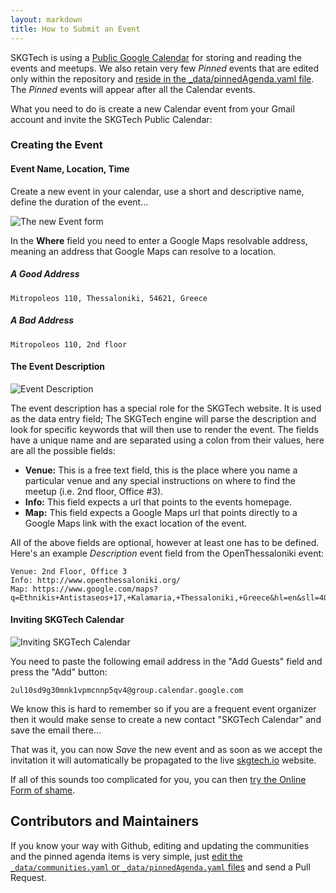 ```yaml
---
layout: markdown
title: How to Submit an Event
---
```


SKGTech is using a [Public Google Calendar](https://www.google.com/calendar/embed?src=2ul10sd9g30mnk1vpmcnnp5qv4%40group.calendar.google.com&ctz=Europe/Athens) for storing and reading the events and meetups. We also retain very few *Pinned* events that are edited only within the repository and [reside in the _data/pinnedAgenda.yaml file](https://github.com/skgtech/skgtech.github.io/blob/master/_data/pinnedAgenda.yaml). The *Pinned* events will appear after all the Calendar events.

What you need to do is create a new Calendar event from your Gmail account and invite the SKGTech Public Calendar:

### Creating the Event

#### Event Name, Location, Time

Create a new event in your calendar, use a short and descriptive name, define the duration of the event...

![The new Event form](http://than.pol.as/Uwu3/Screen%20Shot%202014-04-11%20at%2011.40.03%20AM.png)

In the **Where** field you need to enter a Google Maps resolvable address, meaning an address that Google Maps can resolve to a location.

##### A Good Address

```
Mitropoleos 110, Thessaloniki, 54621, Greece
```

##### A Bad Address

```
Mitropoleos 110, 2nd floor
```

#### The Event Description

![Event Description](http://than.pol.as/UxGC/Screen%20Shot%202014-04-11%20at%2011.43.53%20AM.png)

The event description has a special role for the SKGTech website. It is used as the data entry field; The SKGTech engine will parse the description and look for specific keywords that will then use to render the event. The fields have a unique name and are separated using a colon from their values, here are all the possible fields:

* **Venue:** This is a free text field, this is the place where you name a particular venue and any special instructions on where to find the meetup (i.e. 2nd floor, Office #3).
* **Info:** This field expects a url that points to the events homepage.
* **Map:** This field expects a Google Maps url that points directly to a Google Maps link with the exact location of the event.

All of the above fields are optional, however at least one has to be defined. Here's an example *Description* event field from the OpenThessaloniki event:

```
Venue: 2nd Floor, Office 3
Info: http://www.openthessaloniki.org/
Map: https://www.google.com/maps?q=Ethnikis+Antistaseos+17,+Kalamaria,+Thessaloniki,+Greece&hl=en&sll=40.621193,22.954988&sspn=0.024365,0.039783&hnear=Leoforos+Ethnikis+Antistaseos+17,+Kalamaria,+Thessaloniki,+Greece&t=m&z=16&iwloc=A
```

#### Inviting SKGTech Calendar

![Inviting SKGTech Calendar](http://than.pol.as/Uxli/Screen%20Shot%202014-04-11%20at%2011.51.59%20AM.png)

You need to paste the following email address in the "Add Guests" field and press the "Add" button:

```
2ul10sd9g30mnk1vpmcnnp5qv4@group.calendar.google.com
```

We know this is hard to remember so if you are a frequent event organizer then it would make sense to create a new contact "SKGTech Calendar" and save the email there...

That was it, you can now *Save* the new event and as soon as we accept the invitation it will automatically be propagated to the live [skgtech.io](http://skgtech.io) website.

If all of this sounds too complicated for you, you can then [try the Online Form of shame](https://docs.google.com/forms/d/15OfvYWpwuFXW-zOMOWFoYR6skHUNqzEdJts5hWtcL08/viewform).

## Contributors and Maintainers

If you know your way with Github, editing and updating the communities and the pinned agenda items is very simple, just [edit the `_data/communities.yaml` or `_data/pinnedAgenda.yaml` files](https://github.com/skgtech/skgtech.github.io/blob/master/_data/) and send a Pull Request.
